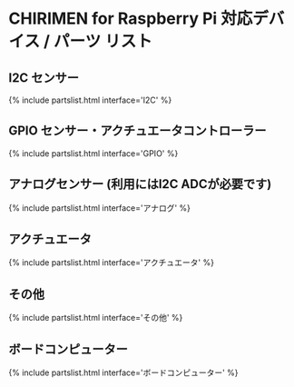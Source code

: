 # CHIRIMEN for Raspberry Pi 対応デバイス / パーツ リスト

## I2C センサー

{% include partslist.html interface='I2C' %}

## GPIO センサー・アクチュエータコントローラー

{% include partslist.html interface='GPIO' %}

## アナログセンサー (利用にはI2C ADCが必要です)

{% include partslist.html interface='アナログ' %}

## アクチュエータ

{% include partslist.html interface='アクチュエータ' %}

## その他

{% include partslist.html interface='その他' %}

## ボードコンピューター

{% include partslist.html interface='ボードコンピューター' %}
